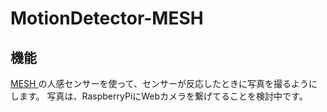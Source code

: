 # MotionDetector-MESH

## 機能

[ MESH ](http://meshprj.com/jp/) の人感センサーを使って、センサーが反応したときに写真を撮るようにします。
写真は、RaspberryPiにWebカメラを繋げてることを検討中です。
